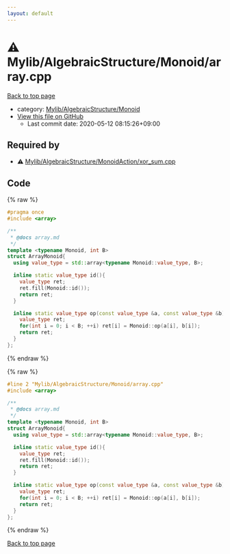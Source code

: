 ```yaml
---
layout: default
---
```


<!-- mathjax config similar to math.stackexchange -->
<script type="text/javascript" async
  src="https://cdnjs.cloudflare.com/ajax/libs/mathjax/2.7.5/MathJax.js?config=TeX-MML-AM_CHTML">
</script>
<script type="text/x-mathjax-config">
  MathJax.Hub.Config({
    TeX: { equationNumbers: { autoNumber: "AMS" }},
    tex2jax: {
      inlineMath: [ ['$','$'] ],
      processEscapes: true
    },
    "HTML-CSS": { matchFontHeight: false },
    displayAlign: "left",
    displayIndent: "2em"
  });
</script>

<script type="text/javascript" src="https://cdnjs.cloudflare.com/ajax/libs/jquery/3.4.1/jquery.min.js"></script>
<script src="https://cdn.jsdelivr.net/npm/jquery-balloon-js@1.1.2/jquery.balloon.min.js" integrity="sha256-ZEYs9VrgAeNuPvs15E39OsyOJaIkXEEt10fzxJ20+2I=" crossorigin="anonymous"></script>
<script type="text/javascript" src="../../../../assets/js/copy-button.js"></script>
<link rel="stylesheet" href="../../../../assets/css/copy-button.css" />


# :warning: Mylib/AlgebraicStructure/Monoid/array.cpp

<a href="../../../../index.html">Back to top page</a>

* category: <a href="../../../../index.html#b9ce8b1117f3871719e4d3859e7574c9">Mylib/AlgebraicStructure/Monoid</a>
* <a href="{{ site.github.repository_url }}/blob/master/Mylib/AlgebraicStructure/Monoid/array.cpp">View this file on GitHub</a>
    - Last commit date: 2020-05-12 08:15:26+09:00




## Required by

* :warning: <a href="../MonoidAction/xor_sum.cpp.html">Mylib/AlgebraicStructure/MonoidAction/xor_sum.cpp</a>


## Code

<a id="unbundled"></a>
{% raw %}
```cpp
#pragma once
#include <array>

/**
 * @docs array.md
 */
template <typename Monoid, int B>
struct ArrayMonoid{
  using value_type = std::array<typename Monoid::value_type, B>;

  inline static value_type id(){
    value_type ret;
    ret.fill(Monoid::id());
    return ret;
  }

  inline static value_type op(const value_type &a, const value_type &b){
    value_type ret;
    for(int i = 0; i < B; ++i) ret[i] = Monoid::op(a[i], b[i]);
    return ret;
  }
};

```
{% endraw %}

<a id="bundled"></a>
{% raw %}
```cpp
#line 2 "Mylib/AlgebraicStructure/Monoid/array.cpp"
#include <array>

/**
 * @docs array.md
 */
template <typename Monoid, int B>
struct ArrayMonoid{
  using value_type = std::array<typename Monoid::value_type, B>;

  inline static value_type id(){
    value_type ret;
    ret.fill(Monoid::id());
    return ret;
  }

  inline static value_type op(const value_type &a, const value_type &b){
    value_type ret;
    for(int i = 0; i < B; ++i) ret[i] = Monoid::op(a[i], b[i]);
    return ret;
  }
};

```
{% endraw %}

<a href="../../../../index.html">Back to top page</a>

